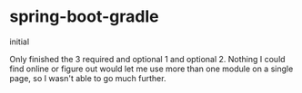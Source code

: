# spring-boot-gradle
initial

Only finished the 3 required and optional 1 and optional 2. Nothing I could find online or figure out would let me use more than one module
on a single page, so I wasn't able to go much further.
